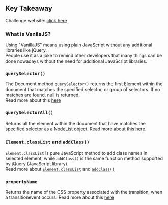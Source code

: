 ## Key Takeaway
Challenge website: [click here](https://javascript30project.herokuapp.com/challenge/01/index.html)

### What is VanilaJS?
Using "VanillaJS" means using plain JavaScript without any additional libraries like jQuery.  
People use it as a joke to remind other developers that many things can be done nowadays without the need for additional JavaScript libraries.

### `querySelector()`
The Document method `querySelector()` returns the first Element within the document that matches the specified selector, or group of selectors. 
If no matches are found, null is returned.  
Read more about this [here](https://www.w3schools.com/jsref/met_document_queryselector.asp)

### `querySelectorAll()`
Returns all the element within the document that have matches the specified selector as a [NodeList](https://developer.mozilla.org/en-US/docs/Web/API/NodeList)
object. Read more about this [here](https://www.w3schools.com/JSREF/met_document_queryselectorall.asp).

### `Element.classList` and `addClass()`
`Element.classList` is pure JavaScript method to add class names in selected element, while `addClass()` is the same 
function method supported by jQuery (JavaScript library).  
Read more about [`Element.classList`](https://www.digitalocean.com/community/tutorials/js-classlist) and 
[`addClass()`](https://www.w3schools.com/jquery/html_addclass.asp)

### `propertyName`
Returns the name of the CSS property associated with the transition, when a transitionevent occurs. 
Read more about this [here](https://www.w3schools.com/JSREF/event_transition_propertyName.asp)

